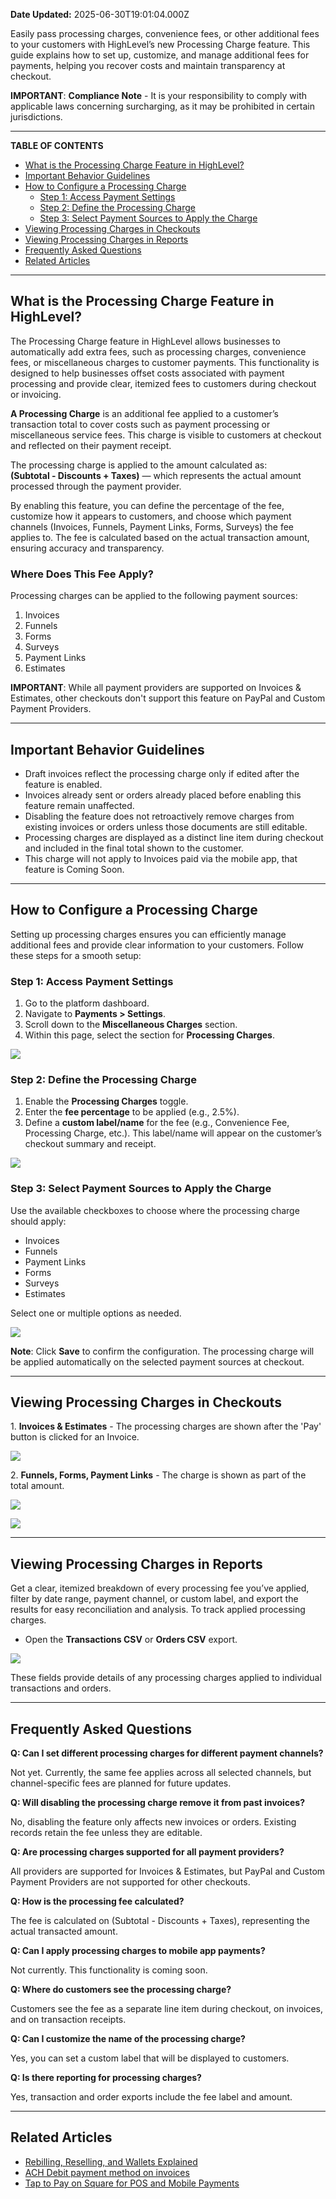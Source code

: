 **Date Updated:** 2025-06-30T19:01:04.000Z

Easily pass processing charges, convenience fees, or other additional fees to your customers with HighLevel’s new Processing Charge feature. This guide explains how to set up, customize, and manage additional fees for payments, helping you recover costs and maintain transparency at checkout.

  
**IMPORTANT**: **Compliance Note** - It is your responsibility to comply with applicable laws concerning surcharging, as it may be prohibited in certain jurisdictions.

---

**TABLE OF CONTENTS**

* [What is the Processing Charge Feature in HighLevel?](#What-is-the-Processing-Charge-Feature-in-HighLevel?)
* [Important Behavior Guidelines](#Important-Behavior-Guidelines)
* [How to Configure a Processing Charge](#How-to-Configure-a-Processing-Charge)  
   * [Step 1: Access Payment Settings](#Step-1%3A-Access-Payment-Settings)  
   * [Step 2: Define the Processing Charge](#Step-2%3A-Define-the-Processing-Charge)  
   * [Step 3: Select Payment Sources to Apply the Charge](#Step-3%3A-Select-Payment-Sources-to-Apply-the-Charge)
* [Viewing Processing Charges in Checkouts](#Viewing-Processing-Charges-in-Checkouts)
* [Viewing Processing Charges in Reports](#Viewing-Processing-Charges-in-Reports)
* [Frequently Asked Questions](#Frequently-Asked-Questions)
* [Related Articles](#Related-Articles)

---

## **What is the Processing Charge Feature in HighLevel?**

  
The Processing Charge feature in HighLevel allows businesses to automatically add extra fees, such as processing charges, convenience fees, or miscellaneous charges to customer payments. This functionality is designed to help businesses offset costs associated with payment processing and provide clear, itemized fees to customers during checkout or invoicing.

  
**A Processing Charge** is an additional fee applied to a customer’s transaction total to cover costs such as payment processing or miscellaneous service fees. This charge is visible to customers at checkout and reflected on their payment receipt.

The processing charge is applied to the amount calculated as:  
**(Subtotal - Discounts + Taxes)** — which represents the actual amount processed through the payment provider.

  
By enabling this feature, you can define the percentage of the fee, customize how it appears to customers, and choose which payment channels (Invoices, Funnels, Payment Links, Forms, Surveys) the fee applies to. The fee is calculated based on the actual transaction amount, ensuring accuracy and transparency.

  
### **Where Does This Fee Apply?**

  
Processing charges can be applied to the following payment sources:

  
1. Invoices
2. Funnels
3. Forms
4. Surveys
5. Payment Links
6. Estimates

  
**IMPORTANT**: While all payment providers are supported on Invoices & Estimates, other checkouts don't support this feature on PayPal and Custom Payment Providers.

---

## **Important Behavior Guidelines**

  
* Draft invoices reflect the processing charge only if edited after the feature is enabled.
* Invoices already sent or orders already placed before enabling this feature remain unaffected.
* Disabling the feature does not retroactively remove charges from existing invoices or orders unless those documents are still editable.
* Processing charges are displayed as a distinct line item during checkout and included in the final total shown to the customer.
* This charge will not apply to Invoices paid via the mobile app, that feature is Coming Soon.

---

## **How to Configure a Processing Charge**

  
Setting up processing charges ensures you can efficiently manage additional fees and provide clear information to your customers. Follow these steps for a smooth setup:

  
### **Step 1:** Access Payment Settings

  
1. Go to the platform dashboard.
2. Navigate to **Payments > Settings**.
3. Scroll down to the **Miscellaneous Charges** section.
4. Within this page, select the section for **Processing Charges**.

  
![](https://s3.amazonaws.com/cdn.freshdesk.com/data/helpdesk/attachments/production/155048999917/original/lCASgu57QWlKOhd7HwqOYYGs5GlfQDPyLg.gif?1751035783)
  
  
### **Step 2:** Define the Processing Charge

  
1. Enable the **Processing Charges** toggle.
2. Enter the **fee percentage** to be applied (e.g., 2.5%).
3. Define a **custom label/name** for the fee (e.g., Convenience Fee, Processing Charge, etc.). This label/name will appear on the customer’s checkout summary and receipt.

  
![](https://s3.amazonaws.com/cdn.freshdesk.com/data/helpdesk/attachments/production/155049000212/original/fJEgVNTwGUlubdvlhyRc0sD2R1QJGCFIVw.gif?1751036024)
  
  
### **Step 3:** Select Payment Sources to Apply the Charge

Use the available checkboxes to choose where the processing charge should apply:

* Invoices
* Funnels
* Payment Links
* Forms
* Surveys
* Estimates

  
Select one or multiple options as needed.

  
![](https://s3.amazonaws.com/cdn.freshdesk.com/data/helpdesk/attachments/production/155049000261/original/n_7v_TDFCwChCMS4MEzC61a4uFQRvFTjsg.png?1751036076)

  
**Note**: Click **Save** to confirm the configuration. The processing charge will be applied automatically on the selected payment sources at checkout.

---

## **Viewing Processing Charges in Checkouts**

  
1\. **Invoices & Estimates** \- The processing charges are shown after the 'Pay' button is clicked for an Invoice. 

  
![](https://s3.amazonaws.com/cdn.freshdesk.com/data/helpdesk/attachments/production/155048208440/original/_HkFa2jLE1xGoNTcBmw63VgImMeqRPBw4g.png?1749811467)
  
  
2\. **Funnels, Forms, Payment Links** \- The charge is shown as part of the total amount.

  
![](https://s3.amazonaws.com/cdn.freshdesk.com/data/helpdesk/attachments/production/155048208610/original/_P6RsSakZw7v5LqBgW1CFKATnOrJuMJCEg.png?1749811556)

  
![](https://s3.amazonaws.com/cdn.freshdesk.com/data/helpdesk/attachments/production/155048208656/original/oB7yMm7xV-tBZ-Cgw-I5i56jceSsq9S2ww.png?1749811604)

---

## **Viewing Processing Charges in Reports**

  
Get a clear, itemized breakdown of every processing fee you’ve applied, filter by date range, payment channel, or custom label, and export the results for easy reconciliation and analysis. To track applied processing charges.

  
* Open the **Transactions CSV** or **Orders CSV** export.

  
![](https://s3.amazonaws.com/cdn.freshdesk.com/data/helpdesk/attachments/production/155049088906/original/fvcJlbxyjXGTZdZRjuUKMIPzsgvlXyifwQ.png?1751289701)

  
These fields provide details of any processing charges applied to individual transactions and orders.

---

## **Frequently Asked Questions**

  
**Q: Can I set different processing charges for different payment channels?**

Not yet. Currently, the same fee applies across all selected channels, but channel-specific fees are planned for future updates.

**Q: Will disabling the processing charge remove it from past invoices?**

No, disabling the feature only affects new invoices or orders. Existing records retain the fee unless they are editable.

**Q: Are processing charges supported for all payment providers?**

All providers are supported for Invoices & Estimates, but PayPal and Custom Payment Providers are not supported for other checkouts.

**Q: How is the processing fee calculated?**

The fee is calculated on (Subtotal - Discounts + Taxes), representing the actual transacted amount.

**Q: Can I apply processing charges to mobile app payments?**

Not currently. This functionality is coming soon.

**Q: Where do customers see the processing charge?**

Customers see the fee as a separate line item during checkout, on invoices, and on transaction receipts.

**Q: Can I customize the name of the processing charge?**

Yes, you can set a custom label that will be displayed to customers.

**Q: Is there reporting for processing charges?**

Yes, transaction and order exports include the fee label and amount.

---

## **Related Articles**

* [Rebilling, Reselling, and Wallets Explained](https://help.gohighlevel.com/support/solutions/articles/155000002095-rebilling-reselling-and-wallets-explained)
* [ACH Debit payment method on invoices](https://help.gohighlevel.com/support/solutions/articles/155000000611-ach-debit-payment-method-on-invoices)
* [Tap to Pay on Square for POS and Mobile Payments](https://help.gohighlevel.com/support/solutions/articles/155000005506-tap-to-pay-on-square-for-pos-and-mobile-payments)